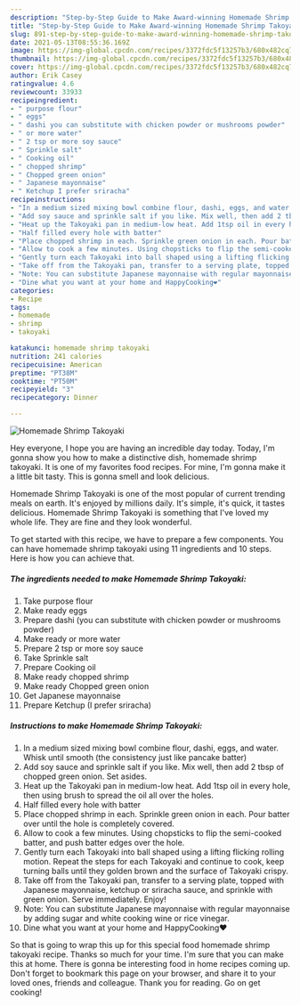 ```yaml
---
description: "Step-by-Step Guide to Make Award-winning Homemade Shrimp Takoyaki"
title: "Step-by-Step Guide to Make Award-winning Homemade Shrimp Takoyaki"
slug: 891-step-by-step-guide-to-make-award-winning-homemade-shrimp-takoyaki
date: 2021-05-13T08:55:36.169Z
image: https://img-global.cpcdn.com/recipes/3372fdc5f13257b3/680x482cq70/homemade-shrimp-takoyaki-recipe-main-photo.jpg
thumbnail: https://img-global.cpcdn.com/recipes/3372fdc5f13257b3/680x482cq70/homemade-shrimp-takoyaki-recipe-main-photo.jpg
cover: https://img-global.cpcdn.com/recipes/3372fdc5f13257b3/680x482cq70/homemade-shrimp-takoyaki-recipe-main-photo.jpg
author: Erik Casey
ratingvalue: 4.6
reviewcount: 33933
recipeingredient:
- " purpose flour"
- " eggs"
- " dashi you can substitute with chicken powder or mushrooms powder"
- " or more water"
- " 2 tsp or more soy sauce"
- " Sprinkle salt"
- " Cooking oil"
- " chopped shrimp"
- " Chopped green onion"
- " Japanese mayonnaise"
- " Ketchup I prefer sriracha"
recipeinstructions:
- "In a medium sized mixing bowl combine flour, dashi, eggs, and water. Whisk until smooth (the consistency just like pancake batter)"
- "Add soy sauce and sprinkle salt if you like. Mix well, then add 2 tbsp of chopped green onion. Set asides."
- "Heat up the Takoyaki pan in medium-low heat. Add 1tsp oil in every hole, then using brush to spread the oil all over the holes."
- "Half filled every hole with batter"
- "Place chopped shrimp in each. Sprinkle green onion in each. Pour batter over until the hole is completely covered."
- "Allow to cook a few minutes. Using chopsticks to flip the semi-cooked batter, and push batter edges over the hole."
- "Gently turn each Takoyaki into ball shaped using a lifting flicking rolling motion. Repeat the steps for each Takoyaki and continue to cook, keep turning balls until they golden brown and the surface of Takoyaki crispy."
- "Take off from the Takoyaki pan, transfer to a serving plate, topped with Japanese mayonnaise, ketchup or sriracha sauce, and sprinkle with green onion. Serve immediately. Enjoy!"
- "Note: You can substitute Japanese mayonnaise with regular mayonnaise by adding sugar and white cooking wine or rice vinegar."
- "Dine what you want at your home and HappyCooking❤️"
categories:
- Recipe
tags:
- homemade
- shrimp
- takoyaki

katakunci: homemade shrimp takoyaki 
nutrition: 241 calories
recipecuisine: American
preptime: "PT38M"
cooktime: "PT50M"
recipeyield: "3"
recipecategory: Dinner

---
```



![Homemade Shrimp Takoyaki](https://img-global.cpcdn.com/recipes/3372fdc5f13257b3/680x482cq70/homemade-shrimp-takoyaki-recipe-main-photo.jpg)

Hey everyone, I hope you are having an incredible day today. Today, I'm gonna show you how to make a distinctive dish, homemade shrimp takoyaki. It is one of my favorites food recipes. For mine, I'm gonna make it a little bit tasty. This is gonna smell and look delicious.



Homemade Shrimp Takoyaki is one of the most popular of current trending meals on earth. It's enjoyed by millions daily. It's simple, it's quick, it tastes delicious. Homemade Shrimp Takoyaki is something that I've loved my whole life. They are fine and they look wonderful.


To get started with this recipe, we have to prepare a few components. You can have homemade shrimp takoyaki using 11 ingredients and 10 steps. Here is how you can achieve that.

<!--inarticleads1-->

##### The ingredients needed to make Homemade Shrimp Takoyaki:

1. Take  purpose flour
1. Make ready  eggs
1. Prepare  dashi (you can substitute with chicken powder or mushrooms powder)
1. Make ready  or more water
1. Prepare  2 tsp or more soy sauce
1. Take  Sprinkle salt
1. Prepare  Cooking oil
1. Make ready  chopped shrimp
1. Make ready  Chopped green onion
1. Get  Japanese mayonnaise
1. Prepare  Ketchup (I prefer sriracha)




<!--inarticleads2-->

##### Instructions to make Homemade Shrimp Takoyaki:

1. In a medium sized mixing bowl combine flour, dashi, eggs, and water. Whisk until smooth (the consistency just like pancake batter)
1. Add soy sauce and sprinkle salt if you like. Mix well, then add 2 tbsp of chopped green onion. Set asides.
1. Heat up the Takoyaki pan in medium-low heat. Add 1tsp oil in every hole, then using brush to spread the oil all over the holes.
1. Half filled every hole with batter
1. Place chopped shrimp in each. Sprinkle green onion in each. Pour batter over until the hole is completely covered.
1. Allow to cook a few minutes. Using chopsticks to flip the semi-cooked batter, and push batter edges over the hole.
1. Gently turn each Takoyaki into ball shaped using a lifting flicking rolling motion. Repeat the steps for each Takoyaki and continue to cook, keep turning balls until they golden brown and the surface of Takoyaki crispy.
1. Take off from the Takoyaki pan, transfer to a serving plate, topped with Japanese mayonnaise, ketchup or sriracha sauce, and sprinkle with green onion. Serve immediately. Enjoy!
1. Note: You can substitute Japanese mayonnaise with regular mayonnaise by adding sugar and white cooking wine or rice vinegar.
1. Dine what you want at your home and HappyCooking❤️




So that is going to wrap this up for this special food homemade shrimp takoyaki recipe. Thanks so much for your time. I'm sure that you can make this at home. There is gonna be interesting food in home recipes coming up. Don't forget to bookmark this page on your browser, and share it to your loved ones, friends and colleague. Thank you for reading. Go on get cooking!

